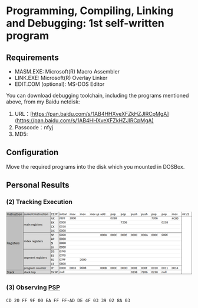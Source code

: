 # Programming, Compiling, Linking and Debugging: 1st self-written program
## Requirements
- MASM.EXE: Microsoft(R) Macro Assembler 
- LINK.EXE: Microsoft(R) Overlay Linker
- EDIT.COM (optional): MS-DOS Editor



You can download debugging toolchain, including the programs mentioned above, from my Baidu netdisk:
1. URL：[https://pan.baidu.com/s/1AB4HHXveXFZkHZJlRCpMgA](https://pan.baidu.com/s/1AB4HHXveXFZkHZJlRCpMgA)
2. Passcode：nfyj
3. MD5: 
## Configuration
Move the required programs into the disk which you mounted in DOSBox.
## Personal Results
### (2) Tracking Execution
![lab3-trace](../data/lab3-trace.png)
### (3) Observing [PSP](https://en.wikipedia.org/wiki/Program_Segment_Prefix)
```
CD 20 FF 9F 00 EA FF FF-AD DE 4F 03 39 02 8A 03
```

